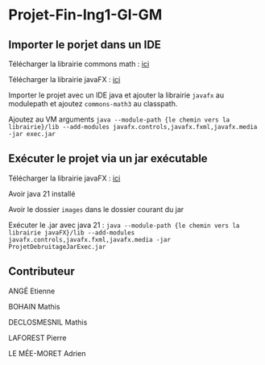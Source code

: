 # Projet-Fin-Ing1-GI-GM

## Importer le porjet dans un IDE

Télécharger la librairie commons math : [ici](https://archive.apache.org/dist/commons/math/binaries/commons-math3-3.6.1-bin.tar.gz)

Télécharger la librairie javaFX : [ici](https://gluonhq.com/products/javafx/)

Importer le projet avec un IDE java et ajouter la librairie ```javafx``` au modulepath et ajoutez ```commons-math3``` au classpath.

Ajoutez au VM arguments ```java --module-path {le chemin vers la librairie}/lib --add-modules javafx.controls,javafx.fxml,javafx.media -jar exec.jar```

## Exécuter le projet via un jar exécutable

Télécharger la librairie javaFX : [ici](https://gluonhq.com/products/javafx/)

Avoir java 21 installé

Avoir le dossier ```images``` dans le dossier courant du jar

Exécuter le .jar avec java 21 : ```java --module-path {le chemin vers la librairie javaFX}/lib --add-modules javafx.controls,javafx.fxml,javafx.media -jar ProjetDebruitageJarExec.jar```



## Contributeur

ANGÉ Etienne
	
BOHAIN Mathis
 
DECLOSMESNIL Mathis

LAFOREST Pierre

LE MÉE-MORET Adrien


